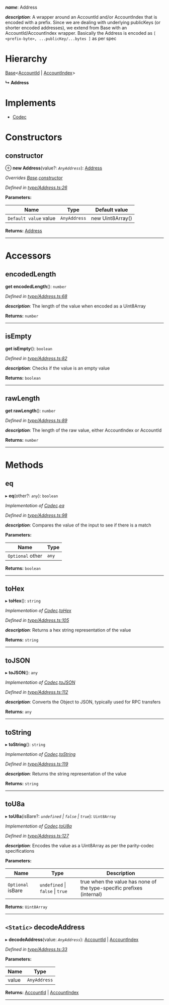 

*__name__*: Address

*__description__*: A wrapper around an AccountId and/or AccountIndex that is encoded with a prefix. Since we are dealing with underlying publicKeys (or shorter encoded addresses), we extend from Base with an AccountId/AccountIndex wrapper. Basically the Address is encoded as `[ <prefix-byte>, ...publicKey/...bytes ]` as per spec

# Hierarchy

 [Base](_codec_base_.base.md)<[AccountId](_type_accountid_.accountid.md) \| [AccountIndex](_type_accountindex_.accountindex.md)>

**↳ Address**

# Implements

* [Codec](../interfaces/_types_.codec.md)

# Constructors

<a id="constructor"></a>

##  constructor

⊕ **new Address**(value?: *`AnyAddress`*): [Address](_type_address_.address.md)

*Overrides [Base](_codec_base_.base.md).[constructor](_codec_base_.base.md#constructor)*

*Defined in [type/Address.ts:26](https://github.com/polkadot-js/api/blob/6fef86c/packages/types/src/type/Address.ts#L26)*

**Parameters:**

| Name | Type | Default value |
| ------ | ------ | ------ |
| `Default value` value | `AnyAddress` |  new Uint8Array() |

**Returns:** [Address](_type_address_.address.md)

___

# Accessors

<a id="encodedlength"></a>

##  encodedLength

**get encodedLength**(): `number`

*Defined in [type/Address.ts:68](https://github.com/polkadot-js/api/blob/6fef86c/packages/types/src/type/Address.ts#L68)*

*__description__*: The length of the value when encoded as a Uint8Array

**Returns:** `number`

___
<a id="isempty"></a>

##  isEmpty

**get isEmpty**(): `boolean`

*Defined in [type/Address.ts:82](https://github.com/polkadot-js/api/blob/6fef86c/packages/types/src/type/Address.ts#L82)*

*__description__*: Checks if the value is an empty value

**Returns:** `boolean`

___
<a id="rawlength"></a>

##  rawLength

**get rawLength**(): `number`

*Defined in [type/Address.ts:89](https://github.com/polkadot-js/api/blob/6fef86c/packages/types/src/type/Address.ts#L89)*

*__description__*: The length of the raw value, either AccountIndex or AccountId

**Returns:** `number`

___

# Methods

<a id="eq"></a>

##  eq

▸ **eq**(other?: *`any`*): `boolean`

*Implementation of [Codec](../interfaces/_types_.codec.md).[eq](../interfaces/_types_.codec.md#eq)*

*Defined in [type/Address.ts:98](https://github.com/polkadot-js/api/blob/6fef86c/packages/types/src/type/Address.ts#L98)*

*__description__*: Compares the value of the input to see if there is a match

**Parameters:**

| Name | Type |
| ------ | ------ |
| `Optional` other | `any` |

**Returns:** `boolean`

___
<a id="tohex"></a>

##  toHex

▸ **toHex**(): `string`

*Implementation of [Codec](../interfaces/_types_.codec.md).[toHex](../interfaces/_types_.codec.md#tohex)*

*Defined in [type/Address.ts:105](https://github.com/polkadot-js/api/blob/6fef86c/packages/types/src/type/Address.ts#L105)*

*__description__*: Returns a hex string representation of the value

**Returns:** `string`

___
<a id="tojson"></a>

##  toJSON

▸ **toJSON**(): `any`

*Implementation of [Codec](../interfaces/_types_.codec.md).[toJSON](../interfaces/_types_.codec.md#tojson)*

*Defined in [type/Address.ts:112](https://github.com/polkadot-js/api/blob/6fef86c/packages/types/src/type/Address.ts#L112)*

*__description__*: Converts the Object to JSON, typically used for RPC transfers

**Returns:** `any`

___
<a id="tostring"></a>

##  toString

▸ **toString**(): `string`

*Implementation of [Codec](../interfaces/_types_.codec.md).[toString](../interfaces/_types_.codec.md#tostring)*

*Defined in [type/Address.ts:119](https://github.com/polkadot-js/api/blob/6fef86c/packages/types/src/type/Address.ts#L119)*

*__description__*: Returns the string representation of the value

**Returns:** `string`

___
<a id="tou8a"></a>

##  toU8a

▸ **toU8a**(isBare?: *`undefined` \| `false` \| `true`*): `Uint8Array`

*Implementation of [Codec](../interfaces/_types_.codec.md).[toU8a](../interfaces/_types_.codec.md#tou8a)*

*Defined in [type/Address.ts:127](https://github.com/polkadot-js/api/blob/6fef86c/packages/types/src/type/Address.ts#L127)*

*__description__*: Encodes the value as a Uint8Array as per the parity-codec specifications

**Parameters:**

| Name | Type | Description |
| ------ | ------ | ------ |
| `Optional` isBare | `undefined` \| `false` \| `true` |  true when the value has none of the type-specific prefixes (internal) |

**Returns:** `Uint8Array`

___
<a id="decodeaddress"></a>

## `<Static>` decodeAddress

▸ **decodeAddress**(value: *`AnyAddress`*): [AccountId](_type_accountid_.accountid.md) \| [AccountIndex](_type_accountindex_.accountindex.md)

*Defined in [type/Address.ts:33](https://github.com/polkadot-js/api/blob/6fef86c/packages/types/src/type/Address.ts#L33)*

**Parameters:**

| Name | Type |
| ------ | ------ |
| value | `AnyAddress` |

**Returns:** [AccountId](_type_accountid_.accountid.md) \| [AccountIndex](_type_accountindex_.accountindex.md)

___

